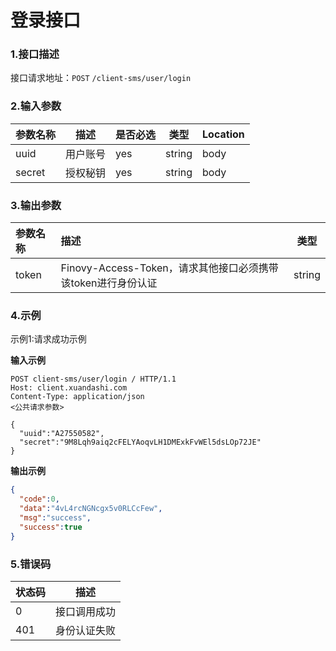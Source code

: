 # 登录接口

### 1.接口描述 
接口请求地址：`POST` `/client-sms/user/login`

### 2.输入参数

| 参数名称              | 描述   | 是否必选 | 类型     | Location |
|-------------------|------|------|--------|----------|
| uuid | 用户账号 | yes  | string | body     |
| secret  | 授权秘钥 | yes | string | body     |

### 3.输出参数

| 参数名称          | 描述                                                  | 类型     |
|:--------------| :----------------------------------------------------------- |--------|
| token         | Finovy-Access-Token，请求其他接口必须携带该token进行身份认证 | string |


### 4.示例
示例1:请求成功示例

**输入示例**

```text
POST client-sms/user/login / HTTP/1.1
Host: client.xuandashi.com
Content-Type: application/json
<公共请求参数>

{
  "uuid":"A27550582",
  "secret":"9M8Lqh9aiq2cFELYAoqvLH1DMExkFvWEl5dsLOp72JE"
}
```

**输出示例**

```json
{
  "code":0,
  "data":"4vL4rcNGNcgx5v0RLCcFew",
  "msg":"success",
  "success":true
}
```

### 5.错误码
| 状态码 | 描述         |
| ------ | ------------ |
| 0      | 接口调用成功 |
| 401    | 身份认证失败 |
